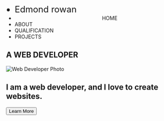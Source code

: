 <!DOCTYPE html>
<html lang="en">
<head>
    <meta charset="UTF-8">
    <meta name="viewport" content="width=device-width, initial-scale=1.0">
    <title>My Web Page</title>
    <link rel="stylesheet" href="style.css">
</head>
<body>
    <div>
        <div id="header">
            <nav>
                <ul>
                    <li style="font-size: x-large;">Edmond rowan</li>
                    <li style="padding-right: 3%; padding-top: 1px; padding-left: 50%;">HOME</li>
                    <li style="padding-right: 3%;">ABOUT</li>
                    <li style="padding-right: 3%;">QUALIFICATION</li>
                    <li style="padding-right: 3%;">PROJECTS</li>
                </ul>
            </nav>
        </div>
    </div>
    <div>
        <section class="home">
            <h1 class="hero1">A WEB DEVELOPER</h1>
            <img id="myphoto" src="https://images.unsplash.com/photo-1587620962725-abab7fe55159?ixlib=rb-1.2.1&ixid=MnwxMjA3fDB8MHxwaG90by1wYWdlfHx8fGVufDB8fHx8&auto=format&fit=crop&w=1031&q=80" alt="Web Developer Photo">
            <br>
            <h2 class="hero2">I am a web developer, and I love to create websites.</h2>
            <button class="intro">Learn More</button>
        </section>
    </div>
</body>
</html>
